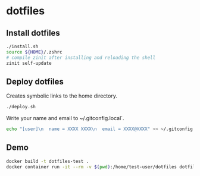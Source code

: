 # dotfiles

## Install dotfiles

```bash
./install.sh
source ${HOME}/.zshrc
# compile zinit after installing and reloading the shell
zinit self-update
```

## Deploy dotfiles

Creates symbolic links to the home directory.

```bash
./deploy.sh
```

Write your name and email to ~/.gitconfig.local`.

```bash
echo "[user]\n  name = XXXX XXXX\n  email = XXXX@XXXX" >> ~/.gitconfig.local
```

## Demo

```bash
docker build -t dotfiles-test .
docker container run -it --rm -v $(pwd):/home/test-user/dotfiles dotfiles-test:latest
```

